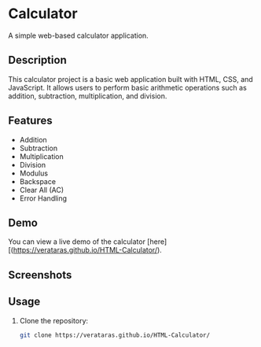 # Calculator

A simple web-based calculator application.

## Description

This calculator project is a basic web application built with HTML, CSS, and JavaScript. It allows users to perform basic arithmetic operations such as addition, subtraction, multiplication, and division.

## Features

- Addition
- Subtraction
- Multiplication
- Division
- Modulus
- Backspace
- Clear All (AC)
- Error Handling

## Demo

You can view a live demo of the calculator [here][(https://verataras.github.io/HTML-Calculator/).

## Screenshots



## Usage

1. Clone the repository:

   ```bash
   git clone https://verataras.github.io/HTML-Calculator/
